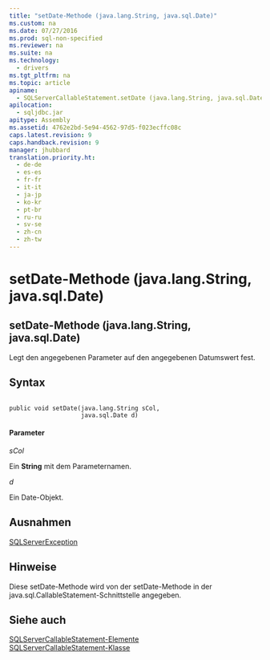 ```yaml
---
title: "setDate-Methode (java.lang.String, java.sql.Date)"
ms.custom: na
ms.date: 07/27/2016
ms.prod: sql-non-specified
ms.reviewer: na
ms.suite: na
ms.technology: 
  - drivers
ms.tgt_pltfrm: na
ms.topic: article
apiname: 
  - SQLServerCallableStatement.setDate (java.lang.String, java.sql.Date)
apilocation: 
  - sqljdbc.jar
apitype: Assembly
ms.assetid: 4762e2bd-5e94-4562-97d5-f023ecffc08c
caps.latest.revision: 9
caps.handback.revision: 9
manager: jhubbard
translation.priority.ht: 
  - de-de
  - es-es
  - fr-fr
  - it-it
  - ja-jp
  - ko-kr
  - pt-br
  - ru-ru
  - sv-se
  - zh-cn
  - zh-tw
---
```

# setDate-Methode (java.lang.String, java.sql.Date)
    
## setDate\-Methode \(java.lang.String, java.sql.Date\)  
 Legt den angegebenen Parameter auf den angegebenen Datumswert fest.  
  
## Syntax  
  
```  
  
public void setDate(java.lang.String sCol,  
                    java.sql.Date d)  
```  
  
#### Parameter  
 *sCol*  
  
 Ein **String** mit dem Parameternamen.  
  
 *d*  
  
 Ein Date\-Objekt.  
  
## Ausnahmen  
 [SQLServerException](../content/SQLServerException-Class.md)  
  
## Hinweise  
 Diese setDate\-Methode wird von der setDate\-Methode in der java.sql.CallableStatement\-Schnittstelle angegeben.  
  
## Siehe auch  
 [SQLServerCallableStatement-Elemente](../content/SQLServerCallableStatement-Members.md)   
 [SQLServerCallableStatement-Klasse](../content/SQLServerCallableStatement-Class.md)  
  
  